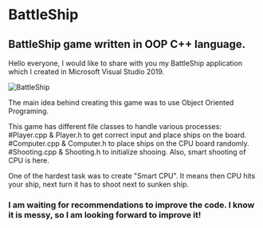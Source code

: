 # BattleShip
## BattleShip game written in OOP C++ language.

Hello everyone, I would like to share with you my BattleShip application which I created in Microsoft Visual Studio 2019.

![BattleShip](https://i.imgur.com/Ta8URxh.png)

The main idea behind creating this game was to use Object Oriented Programing.

This game has different file classes to handle various processes:
  #Player.cpp & Player.h to get correct input and place ships on the board.
  #Computer.cpp & Computer.h to place ships on the CPU board randomly.
  #Shooting.cpp & Shooting.h to initialize shooing. Also, smart shooting of CPU is here.
  
One of the hardest task was to create "Smart CPU". It means then CPU hits your ship, next turn it has to shoot next to sunken ship.

### I am waiting for recommendations to improve the code. I know it is messy, so I am looking forward to improve it!

